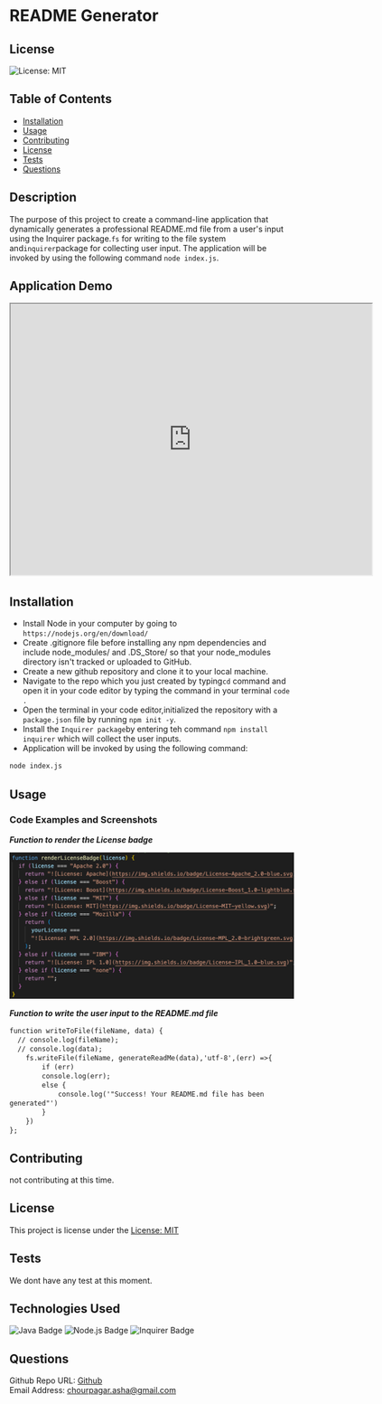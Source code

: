 # README Generator
## License
![License: MIT](https://img.shields.io/badge/License-MIT-yellow.svg)
## Table of Contents
- [Installation](#installation)
- [Usage](#usage)
- [Contributing](#contributing)
- [License](#license)
- [Tests](#tests)
- [Questions](#questions)
## Description
The purpose of this project to create a command-line application that dynamically generates a professional README.md file from a user's input using the Inquirer package.`fs` for writing to the file system and`inquirer`package for collecting user input.
The application will be invoked by using the following command `node index.js`.

## Application Demo
<iframe src="https://drive.google.com/file/d/1JEvUXe9dDyd96IKUV4s-zD-dRa5q_IoY/preview" width="640" height="480" allow="autoplay"></iframe>

## Installation
* Install Node in your computer by going to `https://nodejs.org/en/download/`
* Create .gitignore file before installing any npm dependencies and include node_modules/ and .DS_Store/ so that your node_modules directory isn't tracked or uploaded to GitHub.
* Create a new github repository and clone it to your local machine.
* Navigate to the repo which you just created by typing`cd` command  and open it in your code editor by typing the command in your terminal `code .`
* Open the terminal in your code editor,initialized the repository with a `package.json` file by running `npm init -y`.
* Install the `Inquirer package`by entering teh command `npm install inquirer` which will collect the user inputs.
* Application will be invoked by using the following command:
```bash
node index.js
```
## Usage
### Code Examples and Screenshots
***Function to render the License badge***

<img src = "./assets/screenshot.png">

***Function to write the user input to the README.md file***
```
function writeToFile(fileName, data) {
  // console.log(fileName);
  // console.log(data);
    fs.writeFile(fileName, generateReadMe(data),'utf-8',(err) =>{
        if (err)
        console.log(err);
        else {
            console.log('"Success! Your README.md file has been generated"')
        }
    })
};
```

## Contributing
not contributing at this time.
## License
This project is license under the [License: MIT](https://opensource.org/licenses/MIT)
## Tests
We dont have any test at this moment.
## Technologies Used
![Java Badge](https://img.shields.io/badge/language-Javascript-blue.svg)
![Node.js Badge](https://img.shields.io/badge/language-Node-yellow.svg)
![Inquirer Badge](https://img.shields.io/badge/language-Inquirer-orange.svg)

## Questions
Github Repo URL: [Github](https://github.com/ashachakre0906)<br>
Email Address: chourpagar.asha@gmail.com

